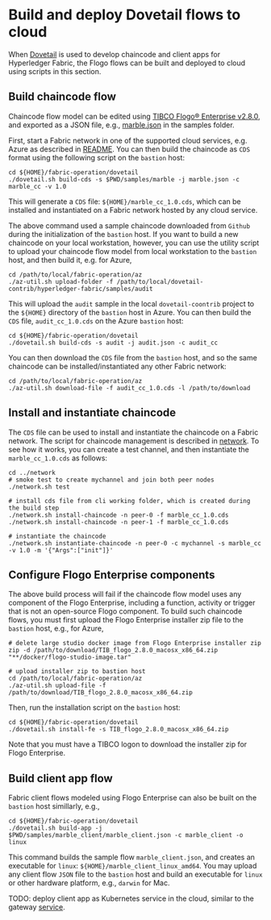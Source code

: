 # Build and deploy Dovetail flows to cloud

When [Dovetail](https://github.com/TIBCOSoftware/dovetail-contrib/tree/master/hyperledger-fabric) is used to develop chaincode and client apps for Hyperledger Fabric, the Flogo flows can be built and deployed to cloud using scripts in this section.

## Build chaincode flow
Chaincode flow model can be edited using [TIBCO Flogo® Enterprise v2.8.0](https://docs.tibco.com/products/tibco-flogo-enterprise-2-8-0), and exported as a JSON file, e.g., [marble.json](./samples/marble/marble.json) in the samples folder.

First, start a Fabric network in one of the supported cloud services, e.g. Azure as described in [README](../az/README.md).  You can then build the chaincode as `CDS` format using the following script on the `bastion` host:
```
cd ${HOME}/fabric-operation/dovetail
./dovetail.sh build-cds -s $PWD/samples/marble -j marble.json -c marble_cc -v 1.0
```
This will generate a `CDS` file: `${HOME}/marble_cc_1.0.cds`, which can be installed and instantiated on a Fabric network hosted by any cloud service.

The above command used a sample chaincode downloaded from `Github` during the initialization of the `bastion` host.  If you want to build a new chaincode on your local workstation, however, you can use the utility script to upload your chaincode flow model from local workstation to the `bastion` host, and then build it, e.g. for Azure,
```
cd /path/to/local/fabric-operation/az
./az-util.sh upload-folder -f /path/to/local/dovetail-contrib/hyperledger-fabric/samples/audit
```
This will upload the `audit` sample in the local `dovetail-coontrib` project to the `${HOME}` directory of the `bastion` host in Azure.  You can then build the `CDS` file, `audit_cc_1.0.cds` on the Azure `bastion` host:
```
cd ${HOME}/fabric-operation/dovetail
./dovetail.sh build-cds -s audit -j audit.json -c audit_cc
```
You can then download the `CDS` file from the `bastion` host, and so the same chaincode can be installed/instantiated any other Fabric network:
```
cd /path/to/local/fabric-operation/az
./az-util.sh download-file -f audit_cc_1.0.cds -l /path/to/download
```

## Install and instantiate chaincode
The `CDS` file can be used to install and instantiate the chaincode on a Fabric network. The script for chaincode management is described in [network](../network/README.md).  To see how it works, you can create a test channel, and then instantiate the `marble_cc_1.0.cds` as follows:
```
cd ../network
# smoke test to create mychannel and join both peer nodes
./network.sh test

# install cds file from cli working folder, which is created during the build step
./network.sh install-chaincode -n peer-0 -f marble_cc_1.0.cds
./network.sh install-chaincode -n peer-1 -f marble_cc_1.0.cds

# instantiate the chaincode
./network.sh instantiate-chaincode -n peer-0 -c mychannel -s marble_cc -v 1.0 -m '{"Args":["init"]}'
```

## Configure Flogo Enterprise components
The above build process will fail if the chaincode flow model uses any component of the Flogo Enterprise, including a function, activity or trigger that is not an open-source Flogo component.  To build such chaincode flows, you must first upload the Flogo Enterprise installer zip file to the `bastion` host, e.g., for Azure,
```
# delete large studio docker image from Flogo Enterprise installer zip
zip -d /path/to/download/TIB_flogo_2.8.0_macosx_x86_64.zip "**/docker/flogo-studio-image.tar" 

# upload installer zip to bastion host
cd /path/to/local/fabric-operation/az
./az-util.sh upload-file -f /path/to/download/TIB_flogo_2.8.0_macosx_x86_64.zip
```
Then, run the installation script on the `bastion` host:
```
cd ${HOME}/fabric-operation/dovetail
./dovetail.sh install-fe -s TIB_flogo_2.8.0_macosx_x86_64.zip
```
Note that you must have a TIBCO logon to download the installer zip for Flogo Enterprise.

## Build client app flow
Fabric client flows modeled using Flogo Enterprise can also be built on the `bastion` host simillarly, e.g.,
```
cd ${HOME}/fabric-operation/dovetail
./dovetail.sh build-app -j $PWD/samples/marble_client/marble_client.json -c marble_client -o linux
```
This command builds the sample flow `marble_client.json`, and creates an executable for `linux`: `${HOME}/marble_client_linux_amd64`.  You may upload any client flow `JSON` file to the `bastion` host and build an executable for `linux` or other hardware platform, e.g., `darwin` for Mac.

TODO: deploy client app as Kubernetes service in the cloud, similar to the gateway [service](../service/README.md).
